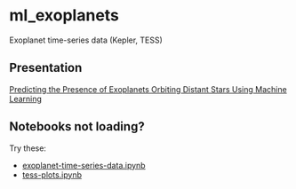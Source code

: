 # ml_exoplanets
Exoplanet time-series data (Kepler, TESS)

## Presentation

[Predicting the Presence of Exoplanets Orbiting Distant Stars Using Machine Learning](https://docs.google.com/presentation/d/1T3dGTB7uJHBqaMHDH1d3kNwDCtnemERoCqAUCgnR6z8/edit?usp=sharing "on Google Slides")

## Notebooks not loading?

Try these:
* [exoplanet-time-series-data.ipynb](https://nbviewer.jupyter.org/github/Deee92/ml_exoplanets/blob/master/exoplanet-time-series-data.ipynb)
* [tess-plots.ipynb](https://nbviewer.jupyter.org/github/Deee92/ml_exoplanets/blob/master/tess-plots.ipynb)
